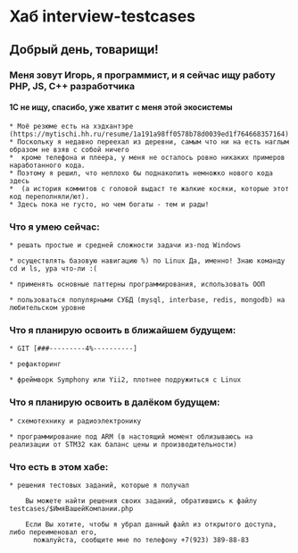 # Хаб interview-testcases
	
##	Добрый день, товарищи!


###	Меня зовут **Игорь**, я программист, и я сейчас ищу работу PHP, JS, C++ разработчика

#### 1С не ищу, спасибо, уже хватит с меня этой экосистемы

	* Моё резюме есть на хэдхантэре (https://mytischi.hh.ru/resume/1a191a98ff0578b78d0039ed1f764668357164)
	* Поскольку я недавно переехал из деревни, самым что ни на есть наглым образом не взяв с собой ничего 
	*  кроме телефона и плеера, у меня не осталось ровно никаких примеров наработанного кода. 
	* Поэтому я решил, что неплохо бы поднакопить немножко нового кода здесь
	*  (а история коммитов с головой выдаст те жалкие косяки, которые этот код переполняли/ют).
	* Здесь пока не густо, но чем богаты - тем и рады!

### Что я умею сейчас: 

	* решать простые и средней сложности задачи из-под Windows
	
	* осуществлять базовую навигацию %) по Linux Да, именно! Знаю команду cd и ls, ура что-ли :(
	
	* применять основные паттерны программирования, использовать ООП
	
	* пользоваться популярными СУБД (mysql, interbase, redis, mongodb) на любительском уровне
	
### Что я планирую освоить в ближайшем будущем: 

	* GIT [###---------4%----------]
	
	* рефакторинг
	
	* фреймворк Symphony или Yii2, плотнее подружиться с Linux
	
### Что я планирую освоить в далёком будущем:

	* схемотехнику и радиоэлектронику
	
	* программирование под ARM (в настоящий момент облизываюсь на реализации от STM32 как баланс цены и производительности)
	
### Что есть в этом хабе:

	* решения тестовых заданий, которые я получал
	
		Вы можете найти решения своих заданий, обратившись к файлу testcases/$ИмяВашейКомпании.php
		
		Если Вы хотите, чтобы я убрал данный файл из открытого доступа, либо переименовал его,
		  пожалуйста, сообщите мне по телефону +7(923) 389-88-83